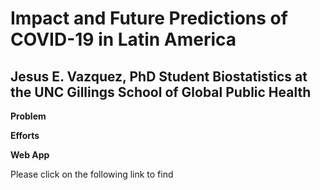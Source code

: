 # Impact and Future Predictions of COVID-19 in Latin America
## Jesus E. Vazquez, PhD Student Biostatistics at the UNC Gillings School of Global Public Health

__Problem__

__Efforts__

__Web App__

Please click on the following link to find 
